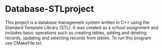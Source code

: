 # Database-STLproject

This project is a database management system written in C++ using the Standard Template Library (STL). 
It was created as a school assignment and includes basic operations such as creating tables, adding and deleting records, 
updating and selecting records from tables. To run this program use CMakeFile.txt.
